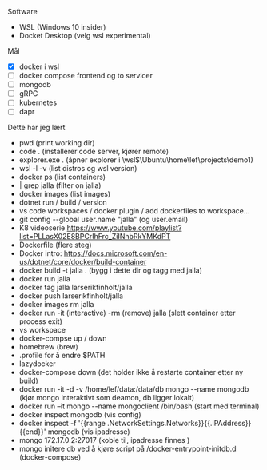 Software
- WSL (Windows 10 insider)
- Docket Desktop (velg wsl experimental)

Mål
- [x] docker i wsl
- [ ] docker compose frontend og to servicer
- [ ] mongodb
- [ ] gRPC
- [ ] kubernetes
- [ ] dapr

Dette har jeg lært
- pwd (print working dir)
- code . (installerer code server, kjører remote)
- explorer.exe . (åpner explorer i \\wsl$\Ubuntu\home\lef\projects\demo1)
- wsl -l -v (list distros og wsl version)
- docker ps (list containers)
- | grep jalla (filter on jalla)
- docker images (list images)
- dotnet run / build / version
- vs code workspaces / docker plugin / add dockerfiles to workspace...
- git config --global user.name "jalla" (og user.email)
- K8 videoserie https://www.youtube.com/playlist?list=PLLasX02E8BPCrIhFrc_ZiINhbRkYMKdPT 
- Dockerfile (flere steg)
- Docker intro: https://docs.microsoft.com/en-us/dotnet/core/docker/build-container
- docker build -t jalla . (bygg i dette dir og tagg med jalla)
- docker run jalla
- docker tag jalla larserikfinholt/jalla 
- docker push larserikfinholt/jalla
- docker images rm jalla
- docker run -it (interactive) -rm (remove) jalla (slett container etter process exit)
- vs workspace 
- docker-compse up / down
- homebrew (brew)
- .profile for å endre $PATH
- lazydocker 
- docker-compose down (det holder ikke å restarte container etter ny build)
- docker run -it -d -v /home/lef/data:/data/db mongo --name mongodb (kjør mongo interaktivt som deamon, db ligger lokalt)
- docker run –it mongo --name mongoclient /bin/bash (start med terminal)
- docker inspect mongodb (vis config)
- docker inspect -f '{{range .NetworkSettings.Networks}}{{.IPAddress}}{{end}}' mongodb (vis ipadresse)
- mongo 172.17.0.2:27017 (koble til, ipadresse finnes )
- mongo initere db ved å kjøre script på /docker-entrypoint-initdb.d (docker-compose)
